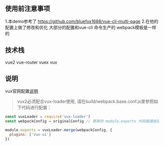 ## 使用前注意事项
1.本demo参考了 https://github.com/bluefox1688/vue-cli-multi-page
2.在他的配置上做了修改和优化 大部分的配置和vue-cli 命令生产的 webpack模板是一样的
## 技术栈
 vue2
 vue-router
 vuex
 vux

## 说明

vux官网配置[说明](https://vux.li/#/)
>vux2必须配合vux-loader使用, 请在build/webpack.base.conf.js里参照如下代码进行配置：

```js
const vuxLoader = require('vux-loader')
const webpackConfig = originalConfig // 原来的 module.exports 代码赋值给变量 webpackConfig

module.exports = vuxLoader.merge(webpackConfig, {
  plugins: ['vux-ui']
})
```
